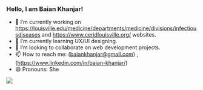 ### Hello, I am Baian Khanjar!


- 🔭 I’m currently working on https://louisville.edu/medicine/departments/medicine/divisions/infectiousdiseases and https://www.ceridlouisville.org/ websites. 
- 🌱 I’m currently learning UX/UI designing. 
- 👯 I’m looking to collaborate on web development projects. 
- 📫 How to reach me: (baiankhanjar@gmail.com) , (https://www.linkedin.com/in/baian-khanjar/)
- 😄 Pronouns: She

<img src="https://github-readme-stats.vercel.app/api?username=baiankhanjar&&show_icons=true&title_color=ffffff&icon_color=bb2acf&text_color=daf7dc&bg_color=151515">
